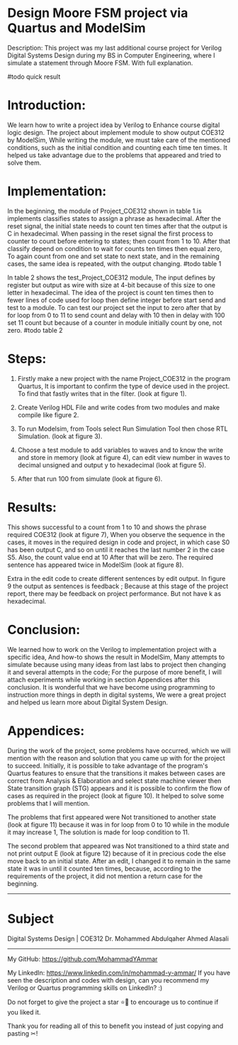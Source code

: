 # Design Moore FSM project via Quartus and ModelSim

Description: This project was my last additional course project for Verilog Digital Systems Design during my BS in Computer Engineering, where I simulate a statement through Moore FSM. With full explanation.

#todo quick result


# Introduction:
We learn how to write a project idea by Verilog to Enhance course digital logic design. The project about implement module to show output COE312 by ModelSim, While writing the module, we must take care of the mentioned conditions, such as the initial condition and counting each time ten times. It helped us take advantage due to the problems that appeared and tried to solve them.

# Implementation:
In the beginning, the module of Project_COE312 shown in table 1.is implements classifies states to assign a phrase as hexadecimal. After the reset signal, the initial state needs to count ten times after that the output is C in hexadecimal. When passing in the reset signal the first process to counter to count before entering to states; then count from 1 to 10. After that classify depend on condition to wait for counts ten times then equal zero, To again count from one and set state to next state, and in the remaining cases, the same idea is repeated, with the output changing.
#todo table 1 

In table 2 shows the test_Project_COE312 module, The input defines by register but output as wire with size at 4-bit because of this size to one letter in hexadecimal. The idea of the project is count ten times then to fewer lines of code used for loop then define integer before start send and test to a module. To can test our project set the input to zero after that by for loop from 0 to 11 to send count and delay with 10 then in delay with 100 set 11 count but because of a counter in module initially count by one, not zero.
#todo table 2


# Steps:
1. Firstly make a new project with the name Project_COE312 in the program Quartus, It is important to confirm the type of device used in the project. To find that fastly writes that in the filter. (look at figure 1).
   
2. Create Verilog HDL File and write codes from two modules and make compile like figure 2.

3. To run Modelsim, from Tools select Run Simulation Tool then chose RTL Simulation. (look at figure 3).

4. Choose a test module to add variables to waves and to know the write and store in memory (look at figure 4), can edit view number in waves to decimal unsigned and output y to hexadecimal (look at figure 5).

5. After that run 100 from simulate (look at figure 6).





# Results:
This shows successful to a count from 1 to 10 and shows the phrase required COE312 (look at figure 7), When you observe the sequence in the cases, it moves in the required design in code and project, in which case S0 has been output C, and so on until it reaches the last number 2 in the case S5. Also, the count value end at 10 After that will be zero. The required sentence has appeared twice in ModelSim (look at figure 8).


Extra in the edit code to create different sentences by edit output. In figure 9 the output as sentences is feedback ; Because at this stage of the project report, there may be feedback on project performance. But not have k as hexadecimal.

# Conclusion:
We learned how to work on the Verilog to implementation project with a specific idea, And how-to shows the result in ModelSim, Many attempts to simulate because using many ideas from last labs to project then changing it and several attempts in the code; For the purpose of more benefit, I will attach experiments while working in section Appendices after this conclusion. It is wonderful that we have become using programming to instruction more things in depth in digital systems, We were a great project and helped us learn more about Digital System Design.

# Appendices:
During the work of the project, some problems have occurred, which we will mention with the reason and solution that you came up with for the project to succeed. Initially, it is possible to take advantage of the program's Quartus features to ensure that the transitions it makes between cases are correct from Analysis & Elaboration and select state machine viewer then State transition graph (STG) appears and it is possible to confirm the flow of cases as required in the project (look at figure 10). It helped to solve some problems that I will mention.

The problems that first appeared were Not transitioned to another state (look at figure 11) because it was in for loop from 0 to 10 while in the module it may increase 1, The solution is made for loop condition to 11.

The second problem that appeared was Not transitioned to a third state and not print output E (look at figure 12) because of it in precious code the else move back to an initial state. After an edit, I changed it to remain in the same state it was in until it counted ten times, because, according to the requirements of the project, it did not mention a return case for the beginning.

---
# Subject 
Digital Systems Design | COE312
Dr. Mohammed Abdulqaher Ahmed Alasali

---

My GitHub: https://github.com/MohammadYAmmar

My LinkedIn: https://www.linkedin.com/in/mohammad-y-ammar/ 
If you have seen the description and codes with design, can you recommend my Verilog or Quartus programming skills on LinkedIn? :)

Do not forget to give the project a star ⭐🌟 to encourage us to continue if you liked it.

Thank you for reading all of this to benefit you instead of just copying and pasting ✂!